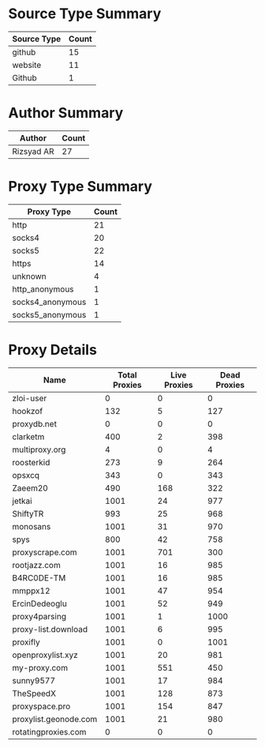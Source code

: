# Source Type Summary

| Source Type | Count |
|-------------|-------|
| github | 15 |
| website | 11 |
| Github | 1 |


# Author Summary

| Author | Count |
|--------|-------|
| Rizsyad AR | 27 |


# Proxy Type Summary

| Proxy Type | Count |
|------------|-------|
| http | 21 |
| socks4 | 20 |
| socks5 | 22 |
| https | 14 |
| unknown | 4 |
| http_anonymous | 1 |
| socks4_anonymous | 1 |
| socks5_anonymous | 1 |


# Proxy Details

| Name | Total Proxies | Live Proxies | Dead Proxies |
|------|---------------|--------------|---------------|
| zloi-user | 0 | 0 | 0 |
| hookzof | 132 | 5 | 127 |
| proxydb.net | 0 | 0 | 0 |
| clarketm | 400 | 2 | 398 |
| multiproxy.org | 4 | 0 | 4 |
| roosterkid | 273 | 9 | 264 |
| opsxcq | 343 | 0 | 343 |
| Zaeem20 | 490 | 168 | 322 |
| jetkai | 1001 | 24 | 977 |
| ShiftyTR | 993 | 25 | 968 |
| monosans | 1001 | 31 | 970 |
| spys | 800 | 42 | 758 |
| proxyscrape.com | 1001 | 701 | 300 |
| rootjazz.com | 1001 | 16 | 985 |
| B4RC0DE-TM | 1001 | 16 | 985 |
| mmppx12 | 1001 | 47 | 954 |
| ErcinDedeoglu | 1001 | 52 | 949 |
| proxy4parsing | 1001 | 1 | 1000 |
| proxy-list.download | 1001 | 6 | 995 |
| proxifly | 1001 | 0 | 1001 |
| openproxylist.xyz | 1001 | 20 | 981 |
| my-proxy.com | 1001 | 551 | 450 |
| sunny9577 | 1001 | 17 | 984 |
| TheSpeedX | 1001 | 128 | 873 |
| proxyspace.pro | 1001 | 154 | 847 |
| proxylist.geonode.com | 1001 | 21 | 980 |
| rotatingproxies.com | 0 | 0 | 0 |
